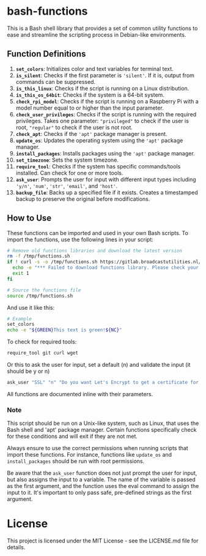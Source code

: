 # bash-functions

This is a Bash shell library that provides a set of common utility functions to ease and streamline the scripting process in Debian-like environments.

## Function Definitions

1. **`set_colors`**: Initializes color and text variables for terminal text.
2. **`is_silent`**: Checks if the first parameter is `'silent'`. If it is, output from commands can be suppressed.
3. **`is_this_linux`**: Checks if the script is running on a Linux distribution.
4. **`is_this_os_64bit`**: Checks if the system is a 64-bit system.
5. **`check_rpi_model`**: Checks if the script is running on a Raspberry Pi with a model number equal to or higher than the input parameter.
6. **`check_user_privileges`**: Checks if the script is running with the required privileges. Takes one parameter: `"privileged"` to check if the user is root, `"regular"` to check if the user is not root.
7. **`check_apt`**: Checks if the `'apt'` package manager is present.
8. **`update_os`**: Updates the operating system using the `'apt'` package manager.
9. **`install_packages`**: Installs packages using the `'apt'` package manager.
10. **`set_timezone`**: Sets the system timezone.
11. **`require_tool`**: Checks if the system has specific commands/tools installed. Can check for one or more tools.
12. **`ask_user`**: Prompts the user for input with different input types including `'y/n'`, `'num'`, `'str'`, `'email'`, and `'host'`.
13. **`backup_file`**: Backs up a specified file if it exists. Creates a timestamped backup to preserve the original before modifications.

## How to Use

These functions can be imported and used in your own Bash scripts. To import the functions, use the following lines in your script:

```bash
# Remove old functions libraries and download the latest version
rm -f /tmp/functions.sh
if ! curl -s -o /tmp/functions.sh https://gitlab.broadcastutilities.nl/broadcastutilities/radio/bash-functions/-/raw/main/common-functions.sh?ref_type=heads; then
  echo -e "*** Failed to download functions library. Please check your network connection! ***"
  exit 1
fi

# Source the functions file
source /tmp/functions.sh
```

And use it like this:

```bash
# Example
set_colors
echo -e "${GREEN}This text is green!${NC}"
```

To check for required tools:
```bash
require_tool git curl wget
```

Or this to ask the user for input, set a default (n) and validate the input (it should be y or n)

```bash
ask_user "SSL" "n" "Do you want Let's Encrypt to get a certificate for this server? (y/n)" "y/n"
```

All functions are documented inline with their parameters. 

### Note
This script should be run on a Unix-like system, such as Linux, that uses the Bash shell and 'apt' package manager. Certain functions specifically check for these conditions and will exit if they are not met.

Always ensure to use the correct permissions when running scripts that import these functions. For instance, functions like `update_os` and `install_packages` should be run with root permissions.

Be aware that the `ask_user` function does not just prompt the user for input, but also assigns the input to a variable. The name of the variable is passed as the first argument, and the function uses the eval command to assign the input to it. It's important to only pass safe, pre-defined strings as the first argument.

# License
This project is licensed under the MIT License - see the LICENSE.md file for details.
